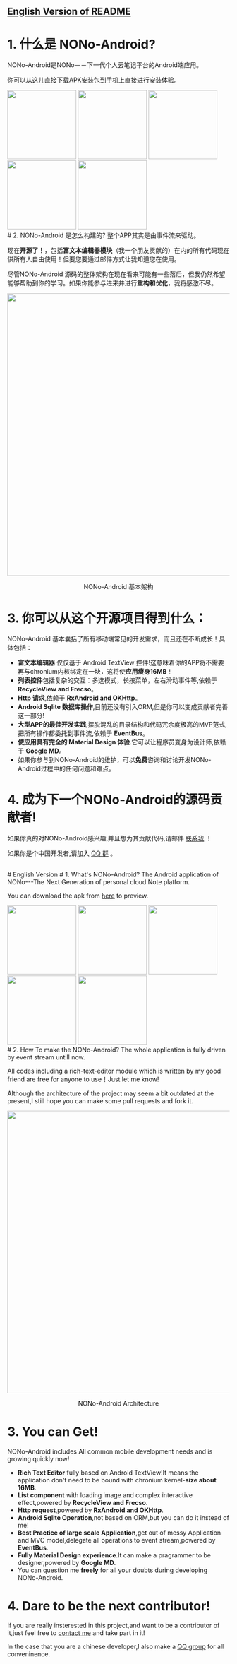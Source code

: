 
## [English Version of README](#1)

# 1. 什么是 NONo-Android?
NONo-Android是NONo－－下一代个人云笔记平台的Android端应用。

你可以从[这儿](http://www.coolapk.com/apk/com.seki.noteasklite)直接下载APK安装包到手机上直接进行安装体验。

<img src="http://image.coolapk.com/apk_image/2016/0830/8f3cae0127afab713dcf4048ee72f1f8-for-23837-o_1ardsovtq94mmt86r01882cjr10-uid-557725.png" width="156">
<img src="http://image.coolapk.com/apk_image/2016/0830/c39e1c043c6f9674e7f8b97059b898bd-for-23837-o_1ardsp36f1uk2cra16op1gdu1lur16-uid-557725.png" width="156">
<img src="http://image.coolapk.com/apk_image/2016/0830/31bad672a69ea0db2db615e5ca3e320f-for-23837-o_1ardsp5mq186j10611h741kjietr1c-uid-557725.png" width="156">
<img src="http://image.coolapk.com/apk_image/2016/0830/3ae5d627345a69846f74a9c1a7a015af-for-23837-o_1ardsp83d1tgq2ldo8r107k11bv1i-uid-557725.png" width="156">
<img src="http://image.coolapk.com/apk_image/2016/0830/4f8afe08d314d1e0d828ddbeb232803e-for-23837-o_1ardspcbn1b8mtsjj5f54hqe1o-uid-557725.png" width="156">

  <br />
# 2. NONo-Android 是怎么构建的?
整个APP其实是由事件流来驱动。

现在**开源了！**，包括**富文本编辑器模块**（我一个朋友贡献的）在内的所有代码现在供所有人自由使用！但要您要通过邮件方式让我知道您在使用。

尽管NONo-Android 源码的整体架构在现在看来可能有一些落后，但我仍然希望能够帮助到你的学习。如果你能参与进来并进行**重构和优化**，我将感激不尽。

<img align="center" src="https://github.com/tianyuan168326/nono-android/blob/master/%E5%B1%8F%E5%B9%95%E5%BF%AB%E7%85%A7%202016-10-15%20%E4%B8%8B%E5%8D%889.10.30.png?raw=true" width="640">

<p align="center"> NONo-Android 基本架构</p>

# 3. 你可以从这个开源项目得到什么：
NONo-Android 基本囊括了所有移动端常见的开发需求，而且还在不断成长！具体包括：

- **富文本编辑器** 仅仅基于 Android TextView 控件!这意味着你的APP将不需要再与chronium内核绑定在一块，这将使**应用瘦身16MB**！
- **列表控件**包括复杂的交互：多选模式，长按菜单，左右滑动事件等,依赖于 **RecycleView and Frecso**。
- **Http 请求**,依赖于 **RxAndroid and OKHttp**。
- **Android Sqlite 数据库操作**,目前还没有引入ORM,但是你可以变成贡献者完善这一部分!
- **大型APP的最佳开发实践**,摆脱混乱的目录结构和代码冗余度极高的MVP范式,把所有操作都委托到事件流,依赖于 **EventBus**。
- **使应用具有完全的 Material Design 体验**.它可以让程序员变身为设计师,依赖于 **Google MD**。
- 如果你参与到NONo-Android的维护，可以**免费**咨询和讨论开发NONo-Android过程中的任何问题和难点。

# 4. 成为下一个NONo-Android的源码贡献者!
如果你真的对NONo-Android感兴趣,并且想为其贡献代码,请邮件 [联系我](mailto:tianyuan168326@outlook.com) ！

如果你是个中国开发者,请加入 [QQ 群](http://shang.qq.com/wpa/qunwpa?idkey=2fdcb3d97201e8c9eee4baa9ef322ed88ddd508f17130cc6294ed4d80a27e09e) 。



<h2 id="1"></h2>
# English Version
# 1. What's NONo-Android?
The Android application of NONo---The Next Generation of personal cloud Note platform.

You can download the apk from [here](http://www.coolapk.com/apk/com.seki.noteasklite) to preview.


<img src="http://image.coolapk.com/apk_image/2016/0830/8f3cae0127afab713dcf4048ee72f1f8-for-23837-o_1ardsovtq94mmt86r01882cjr10-uid-557725.png" width="156">
<img src="http://image.coolapk.com/apk_image/2016/0830/c39e1c043c6f9674e7f8b97059b898bd-for-23837-o_1ardsp36f1uk2cra16op1gdu1lur16-uid-557725.png" width="156">
<img src="http://image.coolapk.com/apk_image/2016/0830/31bad672a69ea0db2db615e5ca3e320f-for-23837-o_1ardsp5mq186j10611h741kjietr1c-uid-557725.png" width="156">
<img src="http://image.coolapk.com/apk_image/2016/0830/3ae5d627345a69846f74a9c1a7a015af-for-23837-o_1ardsp83d1tgq2ldo8r107k11bv1i-uid-557725.png" width="156">
<img src="http://image.coolapk.com/apk_image/2016/0830/4f8afe08d314d1e0d828ddbeb232803e-for-23837-o_1ardspcbn1b8mtsjj5f54hqe1o-uid-557725.png" width="156">

  <br />
# 2. How To make the NONo-Android?
The whole application is fully driven by event stream untill now.

All codes including a rich-text-editor module which is written by my good friend are free for anyone to use！Just let me know!

Although the architecture of the project may seem a bit outdated at the present,I still hope you can make some pull requests and fork it.

<img align="center" src="https://github.com/tianyuan168326/nono-android/blob/master/%E5%B1%8F%E5%B9%95%E5%BF%AB%E7%85%A7%202016-10-15%20%E4%B8%8B%E5%8D%889.10.30.png?raw=true" width="640">

<p align="center"> NONo-Android Architecture</p>

# 3. You can Get!
NONo-Android includes All common mobile development needs and is growing quickly now!

- **Rich Text Editor** fully based on Android TextView!It means the application don't need to be bound with chronium kernel-**size about 16MB**.
- **List component** with loading image and complex interactive effect,powered by **RecycleView and Frecso**.
- **Http request**,powered by **RxAndroid and OKHttp**.
- **Android Sqlite Operation**,not based on ORM,but you can do it instead of me!
- **Best Practice of large scale Application**,get out of messy Application and MVC model,delegate all operations to event stream,powered by **EventBus**.
- **Fully Material Design experience**.It can make a pragrammer to be designer,powered by **Google MD**.
- You can question me **freely** for all your doubts during developing NONo-Android.

# 4. Dare to be the next contributor!
If you are really insterested in this project,and want to be a contributor of it,just feel free to [contact me](mailto:tianyuan168326@outlook.com) and take part in it!

In the case that you are a chinese developer,I also make a [QQ group](http://shang.qq.com/wpa/qunwpa?idkey=2fdcb3d97201e8c9eee4baa9ef322ed88ddd508f17130cc6294ed4d80a27e09e)  for all conveninence.
